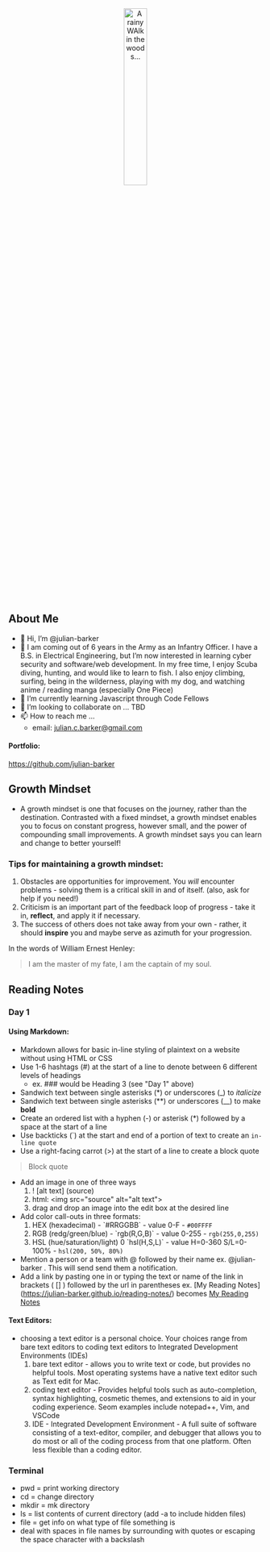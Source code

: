<div align="center">
  <img src="https://user-images.githubusercontent.com/67075338/182220758-1fd78e59-26e5-4f91-8aaf-b046fd877b1f.jpeg" alt="A rainy WAlk in the woods..." width="30%">
</div>

## About Me

- 👋 Hi, I’m @julian-barker
- 👀 I am coming out of 6 years in the Army as an Infantry Officer. I have a B.S. in Electrical Engineering, but I’m now interested in learning cyber security and software/web development. In my free time, I enjoy Scuba diving, hunting, and would like to learn to fish. I also enjoy climbing, surfing, being in the wilderness, playing with my dog, and watching anime / reading manga (especially One Piece)
- 🌱 I’m currently learning Javascript through Code Fellows
- 💞️ I’m looking to collaborate on ... TBD
- 📫 How to reach me ...
  - email: julian.c.barker@gmail.com

#### Portfolio:

https://github.com/julian-barker

## Growth Mindset

- A growth mindset is one that focuses on the journey, rather than the destination. Contrasted with a fixed mindset, a growth mindset enables you to focus on constant progress, however small, and the power of compounding small improvements. A growth mindset says you can learn and change to better yourself!

### Tips for maintaining a growth mindset:

1. Obstacles are opportunities for improvement. You *will* encounter problems - solving them is a critical skill in and of itself. (also, ask for help if you need!)
2. Criticism is an important part of the feedback loop of progress - take it in, **reflect**, and apply it if necessary.
3. The success of others does not take away from your own - rather, it should **inspire** you and maybe serve as azimuth for your progression.

In the words of William Ernest Henley:

> I am the master of my fate, 
> I am the captain of my soul.

## Reading Notes

### Day 1

#### Using Markdown:

- Markdown allows for basic in-line styling of plaintext on a website without using HTML or CSS
- Use 1-6 hashtags (\#) at the start of a line to denote between 6 different levels of headings
  - ex. \#\#\# would be Heading 3 (see "Day 1" above)
- Sandwich text between single asterisks (\*) or underscores (\_) to *italicize*
- Sandwich text between single asterisks (\*\*) or underscores (\_\_) to make **bold**
- Create an ordered list with a hyphen (\-) or asterisk (\*) followed by a space at the start of a line
- Use backticks (\`) at the start and end of a portion of text to create an `in-line quote`
- Use a right-facing carrot (\>) at the start of a line to create a block quote
> Block quote
- Add an image in one of three ways
  1. \! [alt text] (source)
  2. html: \<img src="source" alt="alt text"\>
  3. drag and drop an image into the edit box at the desired line
- Add color call-outs in three formats:
  1. HEX (hexadecimal) - \`#RRGGBB\` - value 0-F - `#00FFFF`
  2. RGB (redg/green/blue) - \`rgb(R,G,B)\` - value 0-255 - `rgb(255,0,255)`
  3. HSL (hue/saturation/light) 0 \`hsl(H,S,L)\` - value H=0-360 S/L=0-100% - `hsl(200, 50%, 80%)`
- Mention a person or a team with \@ followed by their name ex. @julian-barker . This will send send them a notification.
- Add a link by pasting one in or typing the text or name of the link in brackets ( \[\] ) followed by the url in parentheses ex. \[My Reading Notes\](https://julian-barker.github.io/reading-notes/) becomes [My Reading Notes](https://julian-barker.github.io/reading-notes/)

#### Text Editors:

- choosing a text editor is a personal choice. Your choices range from bare text editors to coding text editors to Integrated Development Environments (IDEs)
  1. bare text editor - allows you to write text or code, but provides no helpful tools. Most operating systems have a native text editor such as Text edit for Mac.
  2. coding text editor - Provides helpful tools such as auto-completion, syntax highlighting, cosmetic themes, and extensions to aid in your coding experience. Seom examples include notepad++, Vim, and VSCode
  3. IDE - Integrated Development Environment - A full suite of software consisting of a text-editor, compiler, and debugger that allows you to do most or all of the coding process from that one platform. Often less flexible than a coding editor.

### Terminal

- pwd = print working directory
- cd = change directory
- mkdir = mk directory
- ls = list contents of current directory (add -a to include hidden files)
- file = get info on what type of file something is
- deal with spaces in file names by surrounding with quotes or escaping the space character with a backslash

